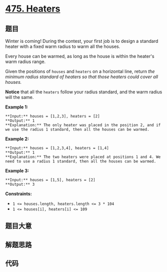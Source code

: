 # [475. Heaters](https://leetcode.com/problems/heaters)

## 题目

Winter is coming! During the contest, your first job is to design a standard
heater with a fixed warm radius to warm all the houses.

Every house can be warmed, as long as the house is within the heater's warm
radius range.

Given the positions of `houses` and `heaters` on a horizontal line, return
_the minimum radius standard of heaters  so that those heaters could cover all
houses._

**Notice** that all the `heaters` follow your radius standard, and the warm
radius will the same.



**Example 1:**

    
    
    **Input:** houses = [1,2,3], heaters = [2]
    **Output:** 1
    **Explanation:** The only heater was placed in the position 2, and if we use the radius 1 standard, then all the houses can be warmed.
    

**Example 2:**

    
    
    **Input:** houses = [1,2,3,4], heaters = [1,4]
    **Output:** 1
    **Explanation:** The two heaters were placed at positions 1 and 4. We need to use a radius 1 standard, then all the houses can be warmed.
    

**Example 3:**

    
    
    **Input:** houses = [1,5], heaters = [2]
    **Output:** 3
    



**Constraints:**

  * `1 <= houses.length, heaters.length <= 3 * 104`
  * `1 <= houses[i], heaters[i] <= 109`


## 题目大意

## 解题思路

## 代码

```javascript

```
